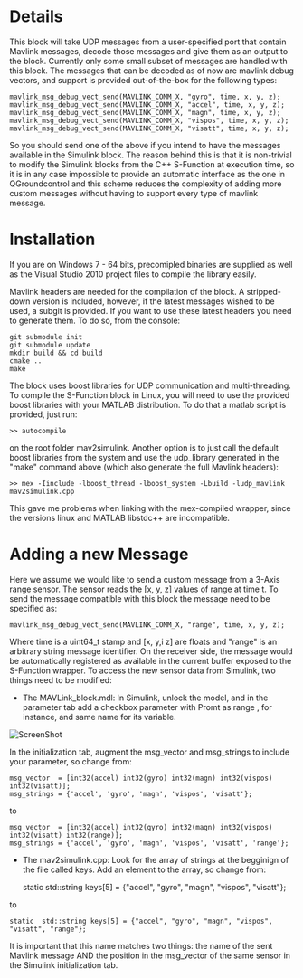 Details
=======


This block will take UDP messages from a user-specified port that contain Mavlink messages, decode those messages and give them as an output to the block. Currently only some small subset of messages are handled with this block. The messages that can be decoded as of now are mavlink debug vectors, and support is provided out-of-the-box for the following types:

    mavlink_msg_debug_vect_send(MAVLINK_COMM_X, "gyro", time, x, y, z);
    mavlink_msg_debug_vect_send(MAVLINK_COMM_X, "accel", time, x, y, z);
    mavlink_msg_debug_vect_send(MAVLINK_COMM_X, "magn", time, x, y, z);
    mavlink_msg_debug_vect_send(MAVLINK_COMM_X, "vispos", time, x, y, z);
    mavlink_msg_debug_vect_send(MAVLINK_COMM_X, "visatt", time, x, y, z);

So you should send one of the above if you intend to have the messages available in the Simulink block. The reason behind this is that it is non-trivial to modify the Simulink blocks from the C++ S-Function at execution time, so it is in any case impossible to provide an automatic interface as the one in QGroundcontrol and this scheme reduces the complexity of adding more custom messages without having to support every type of mavlink message. 

Installation
============

If you are on Windows 7 - 64 bits, precomipled binaries are supplied as well as the Visual Studio 2010 project files to compile the library easily. 

Mavlink headers are needed for the compilation of the block. A stripped-down version is included, however, if the latest messages wished to be used, a subgit is provided. If you want to use these latest headers you need to generate them. To do so, from the console:

    git submodule init
    git submodule update
    mkdir build && cd build
    cmake ..
    make

The block uses boost libraries for UDP communication and multi-threading. To compile the S-Function block in Linux, you will need to use the provided boost libraries with your MATLAB distribution. To do that a matlab script is provided, just run:

    >> autocompile

on the root folder mav2simulink. Another option is to just call the default boost libraries from the system and use the udp_library generated in the "make" command above (which also generate the full Mavlink headers):

    >> mex -Iinclude -lboost_thread -lboost_system -Lbuild -ludp_mavlink mav2simulink.cpp

This gave me problems when linking with the mex-compiled wrapper, since the versions linux and MATLAB libstdc++ are incompatible. 

Adding a new Message
===================

Here we assume we would like to send a custom message from a 3-Axis range sensor. The sensor reads the [x, y, z] values of range at time t. To send the message compatible with this block the message need to be specified as:

    mavlink_msg_debug_vect_send(MAVLINK_COMM_X, "range", time, x, y, z);

Where time is a uint64_t stamp and [x, y,i z] are floats and "range" is an arbitrary string message identifier. On the receiver side, the message would be automatically registered as available in the current buffer exposed to the S-Function wrapper. To access the new sensor data from Simulink, two things need to be modified: 

- The MAVLink_block.mdl: In Simulink, unlock the model, and in the parameter tab add a checkbox parameter with Promt as range , for instance, and same name for its variable. 

![ScreenShot](https://raw.github.com/FedeCamposeco/mav2simulink/master/add_parameter.png)

In the initialization tab, augment the msg_vector and msg_strings to include your parameter, so change from:

    msg_vector  = [int32(accel) int32(gyro) int32(magn) int32(vispos) int32(visatt)];
    msg_strings = {'accel', 'gyro', 'magn', 'vispos', 'visatt'};

to

    msg_vector  = [int32(accel) int32(gyro) int32(magn) int32(vispos) int32(visatt) int32(range)];
    msg_strings = {'accel', 'gyro', 'magn', 'vispos', 'visatt', 'range'};
 

- The mav2simulink.cpp: Look for the array of strings at the begginign of the file called keys. Add an element to the array, so change from: 


    static  std::string keys[5] = {"accel", "gyro", "magn", "vispos", "visatt"};
    
to

    static  std::string keys[5] = {"accel", "gyro", "magn", "vispos", "visatt", "range"};

It is important that this name matches two things: the name of the sent Mavlink message AND the position in the msg_vector of the same sensor in the Simulink initialization tab. 

